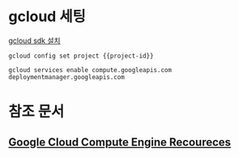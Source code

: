 # gcloud 세팅

[gcloud sdk 설치](https://cloud.google.com/sdk/docs/install)

```
gcloud config set project {{project-id}}
```

```
gcloud services enable compute.googleapis.com deploymentmanager.googleapis.com
```

# 참조 문서

## [Google Cloud Compute Engine Recoureces](https://cloud.google.com/compute/docs/apis)
